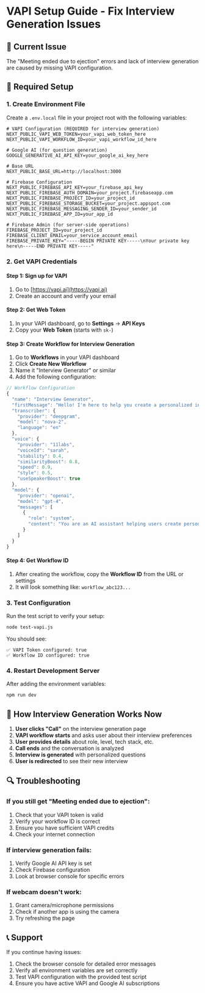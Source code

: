 # VAPI Setup Guide - Fix Interview Generation Issues

## 🚨 Current Issue
The "Meeting ended due to ejection" errors and lack of interview generation are caused by missing VAPI configuration.

## 🔧 Required Setup

### 1. Create Environment File
Create a `.env.local` file in your project root with the following variables:

```env
# VAPI Configuration (REQUIRED for interview generation)
NEXT_PUBLIC_VAPI_WEB_TOKEN=your_vapi_web_token_here
NEXT_PUBLIC_VAPI_WORKFLOW_ID=your_vapi_workflow_id_here

# Google AI (for question generation)
GOOGLE_GENERATIVE_AI_API_KEY=your_google_ai_key_here

# Base URL
NEXT_PUBLIC_BASE_URL=http://localhost:3000

# Firebase Configuration
NEXT_PUBLIC_FIREBASE_API_KEY=your_firebase_api_key
NEXT_PUBLIC_FIREBASE_AUTH_DOMAIN=your_project.firebaseapp.com
NEXT_PUBLIC_FIREBASE_PROJECT_ID=your_project_id
NEXT_PUBLIC_FIREBASE_STORAGE_BUCKET=your_project.appspot.com
NEXT_PUBLIC_FIREBASE_MESSAGING_SENDER_ID=your_sender_id
NEXT_PUBLIC_FIREBASE_APP_ID=your_app_id

# Firebase Admin (for server-side operations)
FIREBASE_PROJECT_ID=your_project_id
FIREBASE_CLIENT_EMAIL=your_service_account_email
FIREBASE_PRIVATE_KEY="-----BEGIN PRIVATE KEY-----\nYour private key here\n-----END PRIVATE KEY-----"
```

### 2. Get VAPI Credentials

#### Step 1: Sign up for VAPI
1. Go to [https://vapi.ai](https://vapi.ai)
2. Create an account and verify your email

#### Step 2: Get Web Token
1. In your VAPI dashboard, go to **Settings** → **API Keys**
2. Copy your **Web Token** (starts with `sk-`)

#### Step 3: Create Workflow for Interview Generation
1. Go to **Workflows** in your VAPI dashboard
2. Click **Create New Workflow**
3. Name it "Interview Generator" or similar
4. Add the following configuration:

```javascript
// Workflow Configuration
{
  "name": "Interview Generator",
  "firstMessage": "Hello! I'm here to help you create a personalized interview. Let me ask you a few questions to understand your needs better.",
  "transcriber": {
    "provider": "deepgram",
    "model": "nova-2",
    "language": "en"
  },
  "voice": {
    "provider": "11labs",
    "voiceId": "sarah",
    "stability": 0.4,
    "similarityBoost": 0.8,
    "speed": 0.9,
    "style": 0.5,
    "useSpeakerBoost": true
  },
  "model": {
    "provider": "openai",
    "model": "gpt-4",
    "messages": [
      {
        "role": "system",
        "content": "You are an AI assistant helping users create personalized job interviews. Your goal is to gather information about the user's desired role, experience level, and technical skills to generate relevant interview questions.\n\nAsk the user about:\n1. What job role they're interviewing for\n2. Their experience level (Junior, Mid-level, Senior)\n3. The tech stack or skills required for the role\n4. Whether they prefer technical, behavioral, or mixed questions\n5. How many questions they want (typically 5-10)\n\nBe conversational and friendly. Once you have all the information, thank them and let them know their interview will be generated."
      }
    ]
  }
}
```

#### Step 4: Get Workflow ID
1. After creating the workflow, copy the **Workflow ID** from the URL or settings
2. It will look something like: `workflow_abc123...`

### 3. Test Configuration

Run the test script to verify your setup:

```bash
node test-vapi.js
```

You should see:
```
✅ VAPI Token configured: true
✅ Workflow ID configured: true
```

### 4. Restart Development Server

After adding the environment variables:

```bash
npm run dev
```

## 🎯 How Interview Generation Works Now

1. **User clicks "Call"** on the interview generation page
2. **VAPI workflow starts** and asks user about their interview preferences
3. **User provides details** about role, level, tech stack, etc.
4. **Call ends** and the conversation is analyzed
5. **Interview is generated** with personalized questions
6. **User is redirected** to see their new interview

## 🔍 Troubleshooting

### If you still get "Meeting ended due to ejection":
1. Check that your VAPI token is valid
2. Verify your workflow ID is correct
3. Ensure you have sufficient VAPI credits
4. Check your internet connection

### If interview generation fails:
1. Verify Google AI API key is set
2. Check Firebase configuration
3. Look at browser console for specific errors

### If webcam doesn't work:
1. Grant camera/microphone permissions
2. Check if another app is using the camera
3. Try refreshing the page

## 📞 Support

If you continue having issues:
1. Check the browser console for detailed error messages
2. Verify all environment variables are set correctly
3. Test VAPI configuration with the provided test script
4. Ensure you have active VAPI and Google AI subscriptions 